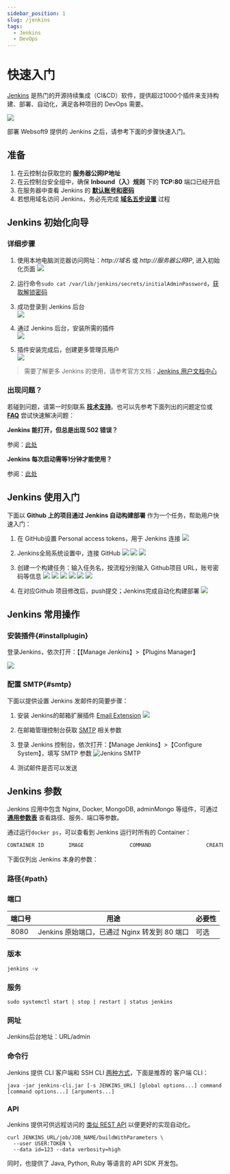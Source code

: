 ```yaml
---
sidebar_position: 1
slug: /jenkins
tags:
  - Jenkins
  - DevOps
---
```


# 快速入门

[Jenkins](https://www.jenkins.io/zh) 是热门的开源持续集成（CI&CD）软件，提供超过1000个插件来支持构建、部署、自动化，满足各种项目的 DevOps 需要。

![](https://libs.websoft9.com/Websoft9/DocsPicture/zh/jenkins/jenkins_is_the_hub_CD_Devops.png)  


部署 Websoft9 提供的 Jenkins 之后，请参考下面的步骤快速入门。

## 准备

1. 在云控制台获取您的 **服务器公网IP地址** 
2. 在云控制台安全组中，确保 **Inbound（入）规则** 下的 **TCP:80** 端口已经开启
3. 在服务器中查看 Jenkins 的 **[默认账号和密码](./setup/credentials#getpw)**  
4. 若想用域名访问  Jenkins，务必先完成 **[域名五步设置](./dns#domain)** 过程


## Jenkins 初始化向导

### 详细步骤

1. 使用本地电脑浏览器访问网址：*http://域名* 或 *http://服务器公网IP*, 进入初始化页面
   ![](https://libs.websoft9.com/Websoft9/DocsPicture/zh/jenkins/jenkins-installstart-websoft9.png)

2. 运行命令`sudo cat /var/lib/jenkins/secrets/initialAdminPassword`，[获取解锁密码](./setup/credentials#getpw)

3. 成功登录到 Jenkins 后台  
   ![](https://libs.websoft9.com/Websoft9/DocsPicture/zh/jenkins/jenkins-installcustomer-websoft9.png)

4. 通过 Jenkins 后台，安装所需的插件  
   ![](https://libs.websoft9.com/Websoft9/DocsPicture/zh/jenkins/jenkins-installing-websoft9.png)

5. 插件安装完成后，创建更多管理员用户  
   ![](https://libs.websoft9.com/Websoft9/DocsPicture/zh/jenkins/jenkins-installusers-websoft9.png)

> 需要了解更多 Jenkins 的使用，请参考官方文档：[Jenkins 用户文档中心](https://www.jenkins.io/zh/doc/)

### 出现问题？

若碰到问题，请第一时刻联系 **[技术支持](./helpdesk)**。也可以先参考下面列出的问题定位或  **[FAQ](./faq#setup)** 尝试快速解决问题：

**Jenkins 能打开，但总是出现 502 错误？**  

参阅：[此处](./gitlab/admin#502)

**Jenkins 每次启动需等1分钟才能使用？**  

参阅：[此处](./gitlab/admin#502)


## Jenkins 使用入门

下面以 **Github 上的项目通过 Jenkins 自动构建部署** 作为一个任务，帮助用户快速入门：

1. 在 GitHub设置 Personal access tokens，用于 Jenkins 连接
 ![](https://libs.websoft9.com/Websoft9/DocsPicture/zh/jenkins/jenkins-wizard2-websoft9.png)

2. Jenkins全局系统设置中，连接 GitHub
 ![](https://libs.websoft9.com/Websoft9/DocsPicture/zh/jenkins/jenkins-wizard3-websoft9.png)
 ![](https://libs.websoft9.com/Websoft9/DocsPicture/zh/jenkins/jenkins-wizard4-websoft9.png)
 ![](https://libs.websoft9.com/Websoft9/DocsPicture/zh/jenkins/jenkins-wizard5-websoft9.png)

3. 创建一个构建任务：输入任务名，按流程分别输入 Github项目 URL，账号密码等信息
 ![](https://libs.websoft9.com/Websoft9/DocsPicture/zh/jenkins/jenkins-wizard6-websoft9.png)
 ![](https://libs.websoft9.com/Websoft9/DocsPicture/zh/jenkins/jenkins-wizard7-websoft9.png)
 ![](https://libs.websoft9.com/Websoft9/DocsPicture/zh/jenkins/jenkins-wizard8-websoft9.png)
 ![](https://libs.websoft9.com/Websoft9/DocsPicture/zh/jenkins/jenkins-wizard9-websoft9.png)
 ![](https://libs.websoft9.com/Websoft9/DocsPicture/zh/jenkins/jenkins-wizard10-websoft9.png)
 ![](https://libs.websoft9.com/Websoft9/DocsPicture/zh/jenkins/jenkins-wizard11-websoft9.png)

4. 在对应Github 项目修改后，push提交；Jenkins完成自动化构建部署
 ![](https://libs.websoft9.com/Websoft9/DocsPicture/zh/jenkins/jenkins-wizard12-websoft9.png)

## Jenkins 常用操作

### 安装插件{#installplugin}

登录Jenkins，依次打开：【【Manage Jenkins】>【Plugins Manager】

![](https://libs.websoft9.com/Websoft9/DocsPicture/zh/jenkins/jenkins_installemailplugin-websoft9.png)

### 配置 SMTP{#smtp}

下面以提供设置 Jenkins 发邮件的简要步骤：

1. 安装 Jenkins的邮箱扩展插件 [Email Extension](https://plugins.jenkins.io/email-ext/)
   ![](https://libs.websoft9.com/Websoft9/DocsPicture/zh/jenkins/jenkins_installemailplugin-websoft9.png)

2. 在邮箱管理控制台获取 [SMTP](./automation/smtp) 相关参数

3. 登录 Jenkins 控制台，依次打开：【Manage Jenkins】>【Configure System】，填写 SMTP 参数
![Jenkins SMTP](https://libs.websoft9.com/Websoft9/DocsPicture/zh/jenkins/jenkins_configuresmtp-websoft9.png)

4. 测试邮件是否可以发送

## Jenkins 参数

Jenkins 应用中包含 Nginx, Docker, MongoDB, adminMongo 等组件，可通过 **[通用参数表](../setup/parameter)** 查看路径、服务、端口等参数。

通过运行`docker ps`，可以查看到 Jenkins 运行时所有的 Container：

```bash
CONTAINER ID        IMAGE               COMMAND                  CREATED             STATUS              PORTS                                NAMES
```


下面仅列出 Jenkins 本身的参数：

### 路径{#path}

### 端口

| 端口号 | 用途                                          | 必要性 |
| ------ | --------------------------------------------- | ------ |
| 8080   | Jenkins 原始端口，已通过 Nginx 转发到 80 端口 | 可选   |


### 版本

```shell
jenkins -v
```

### 服务

```shell
sudo systemctl start | stop | restart | status jenkins
```

### 网址

Jenkins后台地址：URL/admin

### 命令行

Jenkins 提供 CLI 客户端和 SSH CLI [两种方式](https://www.jenkins.io/zh/doc/book/managing/cli/)，下面是推荐的 客户端 CLI：

```shell
java -jar jenkins-cli.jar [-s JENKINS_URL] [global options...] command [command options...] [arguments...]
```

### API

Jenkins 提供可供远程访问的 [类似 REST API](https://www.jenkins.io/doc/book/using/remote-access-api/) 以便更好的实现自动化。
```
curl JENKINS_URL/job/JOB_NAME/buildWithParameters \
  --user USER:TOKEN \
  --data id=123 --data verbosity=high
```

同时，也提供了 Java, Python, Ruby 等语言的 API SDK 开发包。 